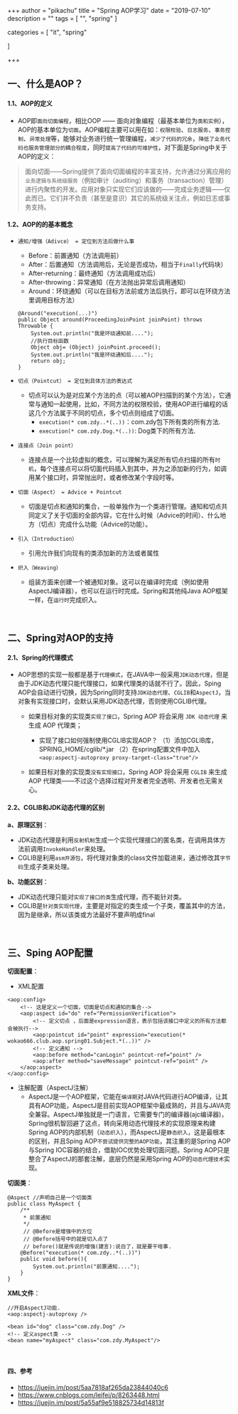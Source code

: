 +++
author = "pikachu"
title = "Spring AOP学习"
date = "2019-07-10"
description = ""
tags = [
	"",
    "spring"
]

categories = [
    "it", "spring"

]

+++


## 一、什么是AOP？

#### 1.1、AOP的定义

- AOP即`面向切面编程`，相比OOP —— 面向对象编程（最基本单位为`类和实例`），AOP的基本单位为`切面`。AOP编程主要可以用在如：`权限校验`、`日志服务`、`事务控制`、`异常处理`等，能够对业务进行统一管理编程，`减少了代码的冗余`，`降低了业务代码也服务管理部分的耦合程度`，同时`提高了代码的可维护性`，对下面是Spring中关于AOP的定义：

> 面向切面——Spring提供了面向切面编程的丰富支持，允许通过分离应用的`业务逻辑与系统级服务`（例如审计（auditing）和事务（transaction）管理）进行内聚性的开发。应用对象只实现它们应该做的——完成业务逻辑——仅此而已。它们并不负责（甚至是意识）其它的系统级关注点，例如日志或事务支持。


#### 1.2、AOP的的基本概念

- `通知/增强（Adivce） = 定位到方法后做什么事`
    - Before：前置通知（方法调用前）
    - After：后置通知（方法调用后，无论是否成功，相当于`Finally`代码块）
    - After-returning：最终通知（方法调用成功后）
    - After-throwing：异常通知（在方法抛出异常后调用通知）
    - Around：环绕通知（可以在目标方法前或方法后执行，即可以在环绕方法里调用目标方法）
    ```
    @Around("execution(...)")
    public Object around(ProceedingJoinPoint joinPoint) throws Throwable {
        System.out.println("我是环绕通知前....");
        //执行目标函数
        Object obj= (Object) joinPoint.proceed();
        System.out.println("我是环绕通知后....");
        return obj;
    }
    
    ```
- `切点（Pointcut） = 定位到具体方法的表达式`
    - 切点可以认为是对应某个方法的点（可以被AOP扫描到的某个方法），它通常与通知一起使用，比如，不同方法的权限校验，使用AOP进行编程的话这几个方法属于不同的切点，多个切点则组成了切面。
        - `execution(* com.zdy..*(..))`：com.zdy包下所有类的所有方法.
        - `execution(* com.zdy.Dog.*(..))`: Dog类下的所有方法.
    
- `连接点（Join point）`
    - 连接点是一个比较虚拟的概念，可以理解为满足所有切点扫描的所有`时机`，每个连接点可以将切面代码插入到其中，并为之添加新的行为，如调用某个接口时，异常抛出时，或者修改某个字段时等。
- `切面（Aspect） = Advice + Pointcut`
    - 切面是切点和通知的集合，一般单独作为一个类进行管理。通知和切点共同定义了关于切面的全部内容，它在什么时候（Advice的时间）、什么地方（切点）完成什么功能（Advice的功能）。
- `引入（Introduction）`
    - 引用允许我们向现有的类添加新的方法或者属性
- `织入（Weaving）`
    - 组装方面来创建一个被通知对象。这可以在编译时完成（例如使用AspectJ编译器），也可以在运行时完成。Spring和其他纯Java AOP框架一样，在`运行时`完成织入。

&nbsp;
&nbsp;


## 二、Spring对AOP的支持

#### 2.1、Spring的代理模式

- AOP思想的实现一般都是基于`代理模式`，在JAVA中一般采用`JDK动态代理`，但是由于JDK动态代理只能代理接口，如果代理类的话就不行了。因此，Sping AOP会自动进行切换，因为Spring同时支持`JDK动态代理`、`CGLIB`和`AspectJ`，当对象有实现接口时，会默认采用JDK动态代理，否则使用CGLIB代理。
    - 如果目标对象的实现类`实现了接口`，Spring AOP 将会采用 `JDK 动态代理` 来生成 AOP 代理类；
        - 实现了接口如何强制使用CGLIB实现AOP？
         （1）添加CGLIB库，SPRING_HOME/cglib/*.jar
          （2）在spring配置文件中加入`<aop:aspectj-autoproxy proxy-target-class="true"/>`
    
    - 如果目标对象的实现类`没有实现接口`，Spring AOP 将会采用 `CGLIB` 来生成 AOP 代理类——不过这个选择过程对开发者完全透明、开发者也无需关心。


#### 2.2、CGLIB和JDK动态代理的区别

**a、原理区别**：

- JDK动态代理是利用`反射机制`生成一个实现代理接口的匿名类，在调用具体方法前调用`InvokeHandler`来处理。
- CGLIB是利用`asm开源包`，将代理对象类的class文件加载进来，通过修改其`字节码`生成子类来处理。

**b、功能区别**：

- JDK动态代理只能对`实现了接口的类`生成代理，而不能针对类。
- CGLIB是`针对类实现代理`，主要是对指定的类生成一个子类，覆盖其中的方法，因为是继承，所以该类或方法最好不要声明成final 

&nbsp;
&nbsp;

## 三、Sping AOP配置

**切面配置**：

- XML配置
```
<aop:config>
    <!-- 这是定义一个切面，切面是切点和通知的集合-->
    <aop:aspect id="do" ref="PermissionVerification">
    	<!-- 定义切点 ，后面是expression语言，表示包括该接口中定义的所有方法都会被执行-->
        <aop:pointcut id="point" expression="execution(* wokao666.club.aop.spring01.Subject.*(..))" />
        <!-- 定义通知 -->
        <aop:before method="canLogin" pointcut-ref="point" />
        <aop:after method="saveMessage" pointcut-ref="point" />
    </aop:aspect>
</aop:config>

```

- 注解配置（AspectJ注解）
    - AspectJ是一个AOP框架，它能在`编译期`对JAVA代码进行AOP编译，让其具有AOP功能，AspectJ是目前实现AOP框架中最成熟的，并且与JAVA完全兼容。AspectJ单独就是一门语言，它需要专门的编译器(ajc编译器)，Spring很机智回避了这点，转向采用动态代理技术的实现原理来构建Spring AOP的内部机制（`动态织入`），而AspectJ是`静态织入`，这是最根本的区别，并且Sping AOP`不尝试提供完整的AOP功能`，其注重的是Spring AOP与Spring IOC容器的结合，借助IOC优势处理切面问题。Spring AOP只是整合了AspectJ的那套注解，底层仍然是采用Spring AOP的`动态代理技术`实现。

**切面类**：
```
@Aspect //声明自己是一个切面类
public class MyAspect {
    /**
     * 前置通知
     */
     // @Before是增强中的方位
     // @Before括号中的就是切入点了
     // before()就是传说的增强(建言):说白了，就是要干啥事.
    @Before("execution(* com.zdy..*(..))")
    public void before(){
        System.out.println("前置通知....");
    }
}
```
**XML文件**：
```
//开启AspectJ功能.
<aop:aspectj-autoproxy />

<bean id="dog" class="com.zdy.Dog" />
<!-- 定义aspect类 -->
<bean name="myAspect" class="com.zdy.MyAspect"/>
```

&nbsp;
&nbsp;


#### 四、参考
- https://juejin.im/post/5aa7818af265da23844040c6
- https://www.cnblogs.com/leifei/p/8263448.html
- https://juejin.im/post/5a55af9e518825734d14813f